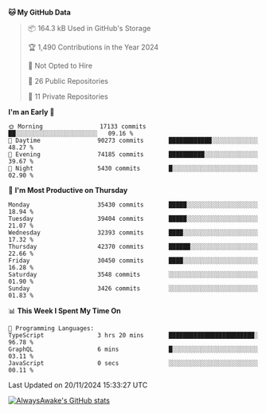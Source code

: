 <!--START_SECTION:waka-->
**🐱 My GitHub Data** 

> 📦 164.3 kB Used in GitHub's Storage 
 > 
> 🏆 1,490 Contributions in the Year 2024
 > 
> 🚫 Not Opted to Hire
 > 
> 📜 26 Public Repositories 
 > 
> 🔑 11 Private Repositories 
 > 
**I'm an Early 🐤** 

```text
🌞 Morning                17133 commits       ██░░░░░░░░░░░░░░░░░░░░░░░   09.16 % 
🌆 Daytime                90273 commits       ████████████░░░░░░░░░░░░░   48.27 % 
🌃 Evening                74185 commits       ██████████░░░░░░░░░░░░░░░   39.67 % 
🌙 Night                  5430 commits        █░░░░░░░░░░░░░░░░░░░░░░░░   02.90 % 
```
📅 **I'm Most Productive on Thursday** 

```text
Monday                   35430 commits       █████░░░░░░░░░░░░░░░░░░░░   18.94 % 
Tuesday                  39404 commits       █████░░░░░░░░░░░░░░░░░░░░   21.07 % 
Wednesday                32393 commits       ████░░░░░░░░░░░░░░░░░░░░░   17.32 % 
Thursday                 42370 commits       ██████░░░░░░░░░░░░░░░░░░░   22.66 % 
Friday                   30450 commits       ████░░░░░░░░░░░░░░░░░░░░░   16.28 % 
Saturday                 3548 commits        ░░░░░░░░░░░░░░░░░░░░░░░░░   01.90 % 
Sunday                   3426 commits        ░░░░░░░░░░░░░░░░░░░░░░░░░   01.83 % 
```


📊 **This Week I Spent My Time On** 

```text
💬 Programming Languages: 
TypeScript               3 hrs 20 mins       ████████████████████████░   96.78 % 
GraphQL                  6 mins              █░░░░░░░░░░░░░░░░░░░░░░░░   03.11 % 
JavaScript               0 secs              ░░░░░░░░░░░░░░░░░░░░░░░░░   00.11 % 
```


 Last Updated on 20/11/2024 15:33:27 UTC
<!--END_SECTION:waka-->

[![AlwaysAwake's GitHub stats](https://github-readme-stats.vercel.app/api?username=AlwaysAwake&show_icons=true&theme=github_dark&count_private=true)](https://github.com/AlwaysAwake/AlwaysAwake)
